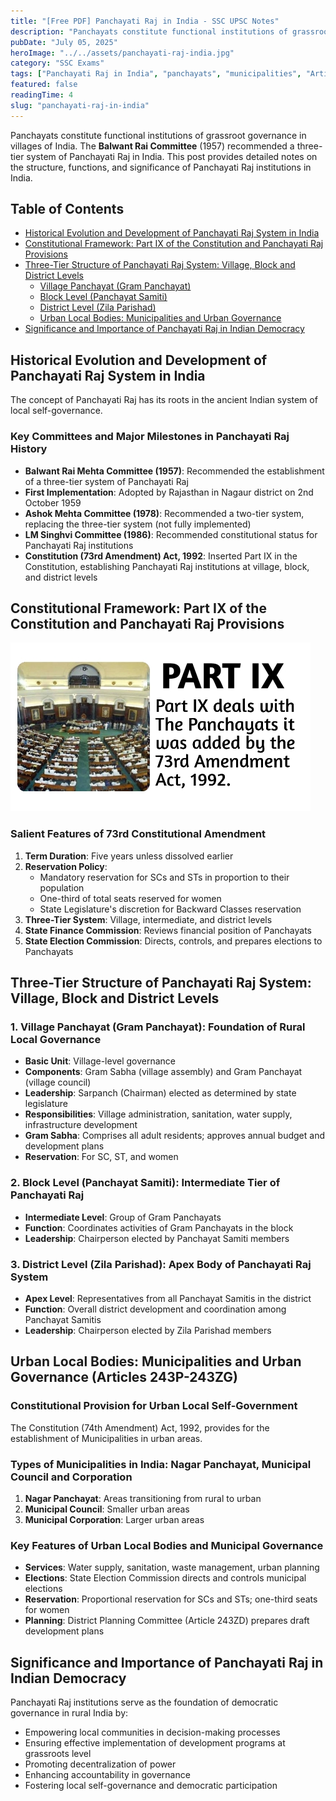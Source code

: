 ```yaml
---
title: "[Free PDF] Panchayati Raj in India - SSC UPSC Notes"
description: "Panchayats constitute functional institutions of grassroot governance in villages of India. The Balwant Rai Committee (1957) recommended panchayati raj system in India."
pubDate: "July 05, 2025"
heroImage: "../../assets/panchayati-raj-india.jpg"
category: "SSC Exams"
tags: ["Panchayati Raj in India", "panchayats", "municipalities", "Article 243", "India"]
featured: false
readingTime: 4
slug: "panchayati-raj-in-india"
---
```


Panchayats constitute functional institutions of grassroot governance in villages of India. The **Balwant Rai Committee** (1957) recommended a three-tier system of Panchayati Raj in India. This post provides detailed notes on the structure, functions, and significance of Panchayati Raj institutions in India.

## Table of Contents
- [Historical Evolution and Development of Panchayati Raj System in India](#historical-evolution-and-development-of-panchayati-raj-system-in-india)
- [Constitutional Framework: Part IX of the Constitution and Panchayati Raj Provisions](#constitutional-framework-part-ix-of-the-constitution-and-panchayati-raj-provisions)
- [Three-Tier Structure of Panchayati Raj System: Village, Block and District Levels](#three-tier-structure-of-panchayati-raj-system-village-block-and-district-levels)
  - [Village Panchayat (Gram Panchayat)](#1-village-panchayat-gram-panchayat-foundation-of-rural-local-governance)
  - [Block Level (Panchayat Samiti)](#2-block-level-panchayat-samiti-intermediate-tier-of-panchayati-raj)
  - [District Level (Zila Parishad)](#3-district-level-zila-parishad-apex-body-of-panchayati-raj-system)
  - [Urban Local Bodies: Municipalities and Urban Governance](#urban-local-bodies-municipalities-and-urban-governance-articles-243p-243zg)
- [Significance and Importance of Panchayati Raj in Indian Democracy](#significance-and-importance-of-panchayati-raj-in-indian-democracy)

## Historical Evolution and Development of Panchayati Raj System in India

The concept of Panchayati Raj has its roots in the ancient Indian system of local self-governance.

### Key Committees and Major Milestones in Panchayati Raj History
- **Balwant Rai Mehta Committee (1957)**: Recommended the establishment of a three-tier system of Panchayati Raj
- **First Implementation**: Adopted by Rajasthan in Nagaur district on 2nd October 1959
- **Ashok Mehta Committee (1978)**: Recommended a two-tier system, replacing the three-tier system (not fully implemented)
- **LM Singhvi Committee (1986)**: Recommended constitutional status for Panchayati Raj institutions
- **Constitution (73rd Amendment) Act, 1992**: Inserted Part IX in the Constitution, establishing Panchayati Raj institutions at village, block, and district levels

## Constitutional Framework: Part IX of the Constitution and Panchayati Raj Provisions
![Part IX of Indian Constitution](https://raw.githubusercontent.com/PatelAbhay550/eduware/refs/heads/main/src/assets/part-ix.jpg)
### Salient Features of 73rd Constitutional Amendment
1. **Term Duration**: Five years unless dissolved earlier
2. **Reservation Policy**: 
    - Mandatory reservation for SCs and STs in proportion to their population
    - One-third of total seats reserved for women
    - State Legislature's discretion for Backward Classes reservation
3. **Three-Tier System**: Village, intermediate, and district levels
4. **State Finance Commission**: Reviews financial position of Panchayats
5. **State Election Commission**: Directs, controls, and prepares elections to Panchayats

## Three-Tier Structure of Panchayati Raj System: Village, Block and District Levels

### 1. Village Panchayat (Gram Panchayat): Foundation of Rural Local Governance
- **Basic Unit**: Village-level governance
- **Components**: Gram Sabha (village assembly) and Gram Panchayat (village council)
- **Leadership**: Sarpanch (Chairman) elected as determined by state legislature
- **Responsibilities**: Village administration, sanitation, water supply, infrastructure development
- **Gram Sabha**: Comprises all adult residents; approves annual budget and development plans
- **Reservation**: For SC, ST, and women

### 2. Block Level (Panchayat Samiti): Intermediate Tier of Panchayati Raj
- **Intermediate Level**: Group of Gram Panchayats
- **Function**: Coordinates activities of Gram Panchayats in the block
- **Leadership**: Chairperson elected by Panchayat Samiti members

### 3. District Level (Zila Parishad): Apex Body of Panchayati Raj System
- **Apex Level**: Representatives from all Panchayat Samitis in the district
- **Function**: Overall district development and coordination among Panchayat Samitis
- **Leadership**: Chairperson elected by Zila Parishad members

## Urban Local Bodies: Municipalities and Urban Governance (Articles 243P-243ZG)

### Constitutional Provision for Urban Local Self-Government
The Constitution (74th Amendment) Act, 1992, provides for the establishment of Municipalities in urban areas.

### Types of Municipalities in India: Nagar Panchayat, Municipal Council and Corporation
1. **Nagar Panchayat**: Areas transitioning from rural to urban
2. **Municipal Council**: Smaller urban areas
3. **Municipal Corporation**: Larger urban areas

### Key Features of Urban Local Bodies and Municipal Governance
- **Services**: Water supply, sanitation, waste management, urban planning
- **Elections**: State Election Commission directs and controls municipal elections
- **Reservation**: Proportional reservation for SCs and STs; one-third seats for women
- **Planning**: District Planning Committee (Article 243ZD) prepares draft development plans

## Significance and Importance of Panchayati Raj in Indian Democracy

Panchayati Raj institutions serve as the foundation of democratic governance in rural India by:
- Empowering local communities in decision-making processes
- Ensuring effective implementation of development programs at grassroots level
- Promoting decentralization of power
- Enhancing accountability in governance
- Fostering local self-governance and democratic participation
